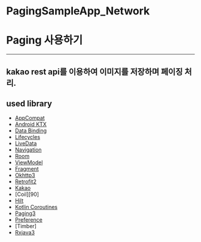 # PagingSampleApp_Network


Paging 사용하기
=================

------------
kakao rest api를 이용하여 이미지를 저장하며 페이징 처리.
---------------

used library
--------------
* [AppCompat][1]
* [Android KTX][2]
* [Data Binding][11]
* [Lifecycles][12]
* [LiveData][13]
* [Navigation][14]
* [Room][16]
* [ViewModel][17]
* [Fragment][34]
* [Okhttp3][3]
* [Retrofit2][5]
* [Kakao][6]
* [Coil][90]
* [Hilt][92]
* [Kotlin Coroutines][91]
* [Paging3][7]
* [Preference][8]
* [Timber]
* [Rxjava3][9]

[0]: https://developer.android.com/jetpack/components
[1]: https://developer.android.com/topic/libraries/support-library/packages#v7-appcompat
[2]: https://developer.android.com/kotlin/ktx
[3]: https://square.github.io/okhttp/
[4]: https://developer.android.com/training/testing/
[5]: https://square.github.io/retrofit/
[6]: https://developers.kakao.com/
[7]: https://developer.android.com/topic/libraries/architecture/paging/v3-overview?hl=ko
[8]: https://developer.android.com/reference/android/preference/Preference
[9]: https://github.com/ReactiveX/RxJava
[10]: https://developer.android.com/jetpack/arch/
[11]: https://developer.android.com/topic/libraries/data-binding/
[12]: https://developer.android.com/topic/libraries/architecture/lifecycle
[13]: https://developer.android.com/topic/libraries/architecture/livedata
[14]: https://developer.android.com/topic/libraries/architecture/navigation/
[16]: https://developer.android.com/topic/libraries/architecture/room
[17]: https://developer.android.com/topic/libraries/architecture/viewmodel
[30]: https://developer.android.com/guide/topics/ui
[31]: https://developer.android.com/training/animation/
[34]: https://developer.android.com/guide/components/fragments
[35]: https://developer.android.com/guide/topics/ui/declaring-layout
[91]: https://kotlinlang.org/docs/reference/coroutines-overview.html
[92]: https://developer.android.com/training/dependency-injection/hilt-android
[93]: https://developer.android.com/training/dependency-injection
